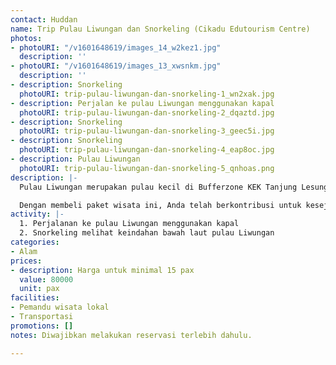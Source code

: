 ```yaml
---
contact: Huddan
name: Trip Pulau Liwungan dan Snorkeling (Cikadu Edutourism Centre)
photos:
- photoURI: "/v1601648619/images_14_w2kez1.jpg"
  description: ''
- photoURI: "/v1601648619/images_13_xwsnkm.jpg"
  description: ''
- description: Snorkeling
  photoURI: trip-pulau-liwungan-dan-snorkeling-1_wn2xak.jpg
- description: Perjalan ke pulau Liwungan menggunakan kapal
  photoURI: trip-pulau-liwungan-dan-snorkeling-2_dqaztd.jpg
- description: Snorkeling
  photoURI: trip-pulau-liwungan-dan-snorkeling-3_geec5i.jpg
- description: Snorkeling
  photoURI: trip-pulau-liwungan-dan-snorkeling-4_eap8oc.jpg
- description: Pulau Liwungan
  photoURI: trip-pulau-liwungan-dan-snorkeling-5_qnhoas.png
description: |-
  Pulau Liwungan merupakan pulau kecil di Bufferzone KEK Tanjung Lesung, tepatnya di desa Citeureup. Keindahan pulau dan bawah lautnya menjadi daya tarik yang selalu dicari oleh para wisatawan. Nikmati petualangan seru menjelajah dan snorkeling di pulau Liwungan bersama pemandu wisata lokal.

  Dengan membeli paket wisata ini, Anda telah berkontribusi untuk kesejahteraan warga desa kami.
activity: |-
  1. Perjalanan ke pulau Liwungan menggunakan kapal
  2. Snorkeling melihat keindahan bawah laut pulau Liwungan
categories:
- Alam
prices:
- description: Harga untuk minimal 15 pax
  value: 80000
  unit: pax
facilities:
- Pemandu wisata lokal
- Transportasi
promotions: []
notes: Diwajibkan melakukan reservasi terlebih dahulu.

---
```

